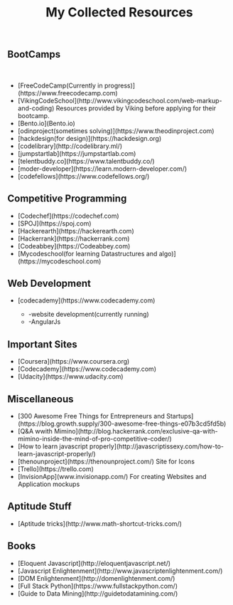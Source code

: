 <html>
  <body>
    <h1><center>My Collected Resources</center></h2><br/>
    <h2>BootCamps</h2><br/>
    <ul>
      <li>[FreeCodeCamp(Currently in progress)](https://www.freecodecamp.com)</li>
      <li>[VikingCodeSchool](http://www.vikingcodeschool.com/web-markup-and-coding) Resources provided by Viking before applying for their bootcamp.</li>
      <li>[Bento.io](Bento.io)</li>
      <li>[odinproject(sometimes solving)](https://www.theodinproject.com)</li>
      <li>[hackdesign(for design)](https://hackdesign.org)</li>
      <li>[codelibrary](http://codelibrary.ml/)</li>
      <li>[jumpstartlab](https://jumpstartlab.com)</li>
      <li>[telentbuddy.co](https://www.talentbuddy.co/)</li>
      <li>[moder-developer](https://learn.modern-developer.com/)</li>
      <li>[codefellows](https://www.codefellows.org/)</li>
    </ul> 
    <h2>Competitive Programming</h2>
    <ul>
      <li>[Codechef](https://codechef.com)</li>
      <li>[SPOJ](https://spoj.com)</li>
      <li>[Hackerearth](https://hackerearth.com)</li>
      <li>[Hackerrank](https://hackerrank.com)</li>
      <li>[Codeabbey](https://Codeabbey.com)</li>
      <li>[Mycodeschool(for learning Datastructures and algo)](https://mycodeschool.com)</li>
    </ul>
    <h2>Web Development</h2>
    <ul>
      <li>[codecademy](https://www.codecademy.com)</li>
        <ul>
          <li>-website development(currently running)</li>
          <li>-AngularJs</li>
        </ul>
    </ul>
    <h2>Important Sites</h2>
    <ul>
      <li>[Coursera](https://www.coursera.org)</li>
      <li>[Codecademy](https://www.codecademy.com)</li>
      <li>[Udacity](https://www.udacity.com)</li>
    </ul>
    <h2>Miscellaneous</h2>
    <ul>
      <li>[300 Awesome Free Things for Entrepreneurs and             Startups](https://blog.growth.supply/300-awesome-free-things-e07b3cd5fd5b)</li>
      <li> [Q&A wwith Mimino](http://blog.hackerrank.com/exclusive-qa-with-mimino-inside-the-mind-of-pro-competitive-coder/)</li>
      <li>[How to learn javascript properly](http://javascriptissexy.com/how-to-learn-javascript-properly/)</li>
      <li>[thenounproject](https://thenounproject.com/) Site for Icons</li>
      <li>[Trello](https://trello.com)</li>
      <li>[InvisionApp](www.invisionapp.com/) For creating Websites and Application mockups</li>
    </ul>
    <h2>Aptitude Stuff</h2>
    <ul>
      <li>[Aptitude tricks](http://www.math-shortcut-tricks.com/)</li>
    </ul>
    <h2>Books</h2>
    <ul>
    	<li>[Eloquent Javascript](http://eloquentjavascript.net/)</li>
    	<li>[Javascript Enlightenment](http://www.javascriptenlightenment.com/)</li>
    	<li>[DOM Enlightenment](http://domenlightenment.com/)</li>
    	<li>[Full Stack Python](https://www.fullstackpython.com/)</li>
    	<li>[Guide to Data Mining](http://guidetodatamining.com/)</li>
    </ul>
  </body>
</html>
